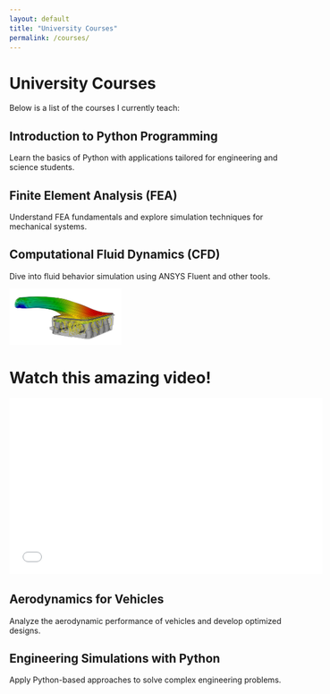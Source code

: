 ```yaml
---
layout: default
title: "University Courses"
permalink: /courses/
---
```


# University Courses

Below is a list of the courses I currently teach:

## **Introduction to Python Programming**
Learn the basics of Python with applications tailored for engineering and science students.

## **Finite Element Analysis (FEA)**
Understand FEA fundamentals and explore simulation techniques for mechanical systems.

## **Computational Fluid Dynamics (CFD)**
Dive into fluid behavior simulation using ANSYS Fluent and other tools.

<img src="assets/images/prueba.jpg" alt="Imagen" width="200" height="100">

<!DOCTYPE html>
<html lang="en">
<head>
    <meta charset="UTF-8">
    <meta name="viewport" content="width=device-width, initial-scale=1.0">
    <title>Embed YouTube Video</title>
</head>
<body>

<h1>Watch this amazing video!</h1>

<iframe width="560" height="315" src="[https://www.youtube.com/embed/VIDEO_ID](https://www.youtube.com/watch?v=9mSB5O2gL0U)" frameborder="0" allowfullscreen></iframe>

</body>
</html>


## **Aerodynamics for Vehicles**
Analyze the aerodynamic performance of vehicles and develop optimized designs.

## **Engineering Simulations with Python**
Apply Python-based approaches to solve complex engineering problems.
